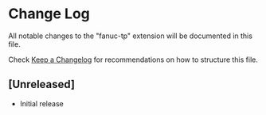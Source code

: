# Change Log
All notable changes to the "fanuc-tp" extension will be documented in this file.

Check [Keep a Changelog](http://keepachangelog.com/) for recommendations on how to structure this file.

## [Unreleased]
- Initial release
